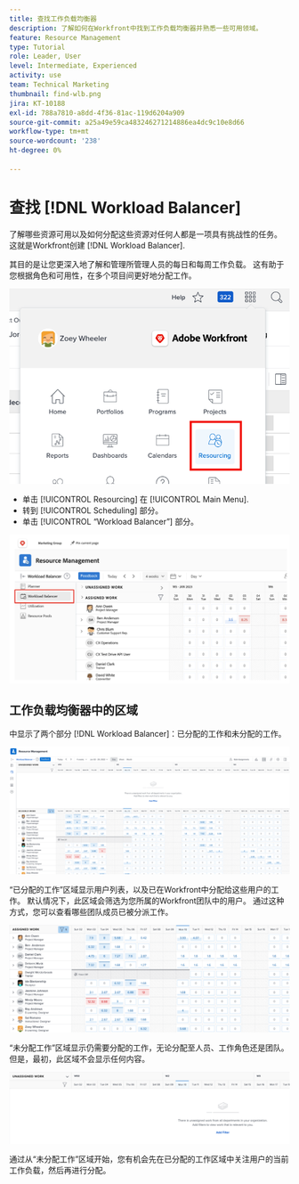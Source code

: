 ```yaml
---
title: 查找工作负载均衡器
description: 了解如何在Workfront中找到工作负载均衡器并熟悉一些可用领域。
feature: Resource Management
type: Tutorial
role: Leader, User
level: Intermediate, Experienced
activity: use
team: Technical Marketing
thumbnail: find-wlb.png
jira: KT-10188
exl-id: 788a7810-a8dd-4f36-81ac-119d6204a909
source-git-commit: a25a49e59ca483246271214886ea4dc9c10e8d66
workflow-type: tm+mt
source-wordcount: '238'
ht-degree: 0%

---
```


# 查找 [!DNL Workload Balancer]

了解哪些资源可用以及如何分配这些资源对任何人都是一项具有挑战性的任务。 这就是Workfront创建 [!DNL Workload Balancer].

其目的是让您更深入地了解和管理所管理人员的每日和每周工作负载。 这有助于您根据角色和可用性，在多个项目间更好地分配工作。

![主菜单中的资源](assets/Find_01.png)

* 单击 [!UICONTROL Resourcing] 在 [!UICONTROL Main Menu].
* 转到 [!UICONTROL Scheduling] 部分。
* 单击 [!UICONTROL “Workload Balancer”] 部分。

![工作负载均衡器部分](assets/Find_02.png)

## 工作负载均衡器中的区域

中显示了两个部分 [!DNL Workload Balancer]：已分配的工作和未分配的工作。

![未分配区域](assets/Find_03.png)

“已分配的工作”区域显示用户列表，以及已在Workfront中分配给这些用户的工作。 默认情况下，此区域会筛选为您所属的Workfront团队中的用户。 通过这种方式，您可以查看哪些团队成员已被分派工作。

![已分配区域用户](assets/Find_03b.png)

“未分配工作”区域显示仍需要分配的工作，无论分配至人员、工作角色还是团队。 但是，最初，此区域不会显示任何内容。

![未分配的工作区](assets/Find_03c.png)

通过从“未分配工作”区域开始，您有机会先在已分配的工作区域中关注用户的当前工作负载，然后再进行分配。
